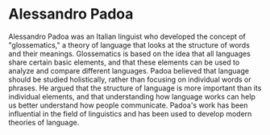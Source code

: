 # Alessandro Padoa

Alessandro Padoa was an Italian linguist who developed the concept of "glossematics," a theory of language that looks at the structure of words and their meanings. Glossematics is based on the idea that all languages share certain basic elements, and that these elements can be used to analyze and compare different languages. Padoa believed that language should be studied holistically, rather than focusing on individual words or phrases. He argued that the structure of language is more important than its individual elements, and that understanding how language works can help us better understand how people communicate. Padoa's work has been influential in the field of linguistics and has been used to develop modern theories of language.
